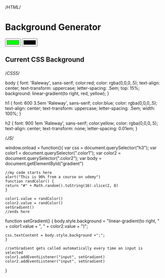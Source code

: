 /*HTML*/

<!DOCTYPE html>
<html>
<head>
    <title>Gradient Background</title>
<body id="gradient">
    <h1>Background Generator</h1>
    <input class="color1" type="color" name="color1" value="#00ff00">
    <input class="color2" type="color" name="color2" value="green">
    <h2>Current CSS Background</h2>
    <h3></h3>
</body>
</html>


/*CSS5*/

body {
    font: 'Raleway', sans-serif;
    color:red;
    color: rgba(0,0,0,.5);
    text-align: center;
    text-transform: uppercase;
    letter-spacing: .5em;
    top: 15%;
    background: linear-gradient(to right, red, yellow);
}

h1 {
    font: 600 3.5em 'Raleway', sans-serif;
    color:blue;
    color: rgba(0,0,0,.5);
    text-align: center;
    text-transform: uppercase;
    letter-spacing: .5em;
    width: 100%;
}

h2 {
    font: 900 1em 'Raleway', sans-serif;
    color:yellow;
    color: rgba(0,0,0,.5);
    text-align: center;
    text-transform: none;
    letter-spacing: 0.01em;
}

/*JS*/

window.onload = function(){
    var css = document.querySelector("h3");
    var color1 = document.querySelector(".color1");
    var color2 = document.querySelector(".color2");
    var body = document.getElementById("gradient")

    //my code starts here
    alert("This is 90% from a course on udemy")
    function randColor() {
    return "#" + Math.random().toString(16).slice(2, 8)
    }

    color1.value = randColor()
    color2.value = randColor()
    setGradient()
    //ends here

function setGradient() {
    body.style.background = 
    "linear-gradient(to right, " 
    + color1.value 
    + ", " 
    + color2.value 
    + ")";

    css.textContent = body.style.background +";";
    }

    //setGradient gets called automatically every time an input is selected 
    color1.addEventListener("input", setGradient)
    color2.addEventListener("input", setGradient)

}



